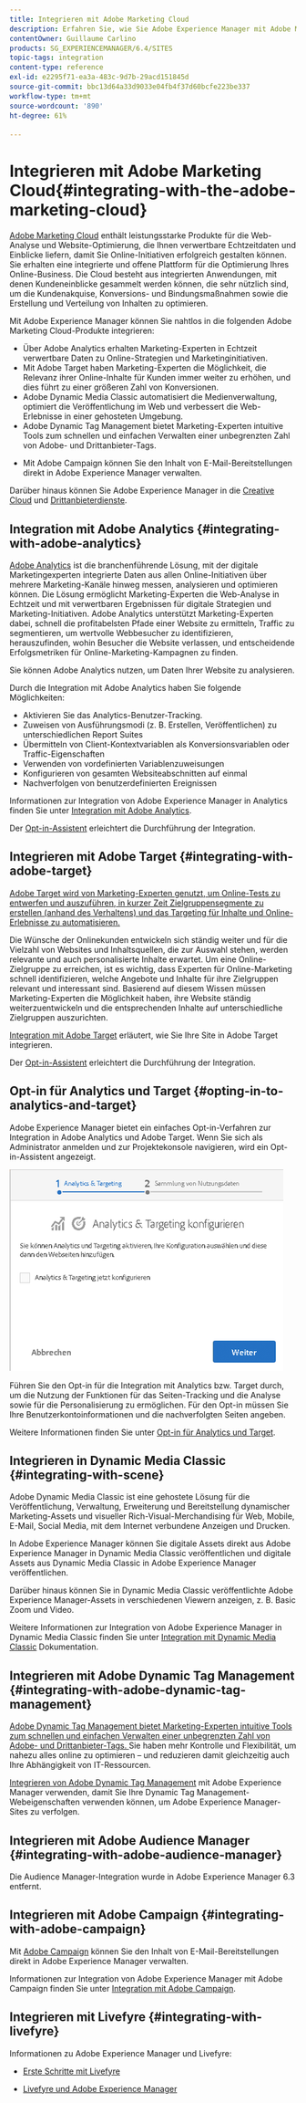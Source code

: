 ```yaml
---
title: Integrieren mit Adobe Marketing Cloud
description: Erfahren Sie, wie Sie Adobe Experience Manager mit Adobe Marketing Cloud integrieren.
contentOwner: Guillaume Carlino
products: SG_EXPERIENCEMANAGER/6.4/SITES
topic-tags: integration
content-type: reference
exl-id: e2295f71-ea3a-483c-9d7b-29acd151845d
source-git-commit: bbc13d64a33d9033e04fb4f37d60bcfe223be337
workflow-type: tm+mt
source-wordcount: '890'
ht-degree: 61%

---
```


# Integrieren mit Adobe Marketing Cloud{#integrating-with-the-adobe-marketing-cloud}

[Adobe Marketing Cloud](https://www.adobe.com/solutions/digital-marketing.html) enthält leistungsstarke Produkte für die Web-Analyse und Website-Optimierung, die Ihnen verwertbare Echtzeitdaten und Einblicke liefern, damit Sie Online-Initiativen erfolgreich gestalten können. Sie erhalten eine integrierte und offene Plattform für die Optimierung Ihres Online-Business. Die Cloud besteht aus integrierten Anwendungen, mit denen Kundeneinblicke gesammelt werden können, die sehr nützlich sind, um die Kundenakquise, Konversions- und Bindungsmaßnahmen sowie die Erstellung und Verteilung von Inhalten zu optimieren.

Mit Adobe Experience Manager können Sie nahtlos in die folgenden Adobe Marketing Cloud-Produkte integrieren:

* Über Adobe Analytics erhalten Marketing-Experten in Echtzeit verwertbare Daten zu Online-Strategien und Marketinginitiativen.
* Mit Adobe Target haben Marketing-Experten die Möglichkeit, die Relevanz ihrer Online-Inhalte für Kunden immer weiter zu erhöhen, und dies führt zu einer größeren Zahl von Konversionen.
* Adobe Dynamic Media Classic automatisiert die Medienverwaltung, optimiert die Veröffentlichung im Web und verbessert die Web-Erlebnisse in einer gehosteten Umgebung.
* Adobe Dynamic Tag Management bietet Marketing-Experten intuitive Tools zum schnellen und einfachen Verwalten einer unbegrenzten Zahl von Adobe- und Drittanbieter-Tags.
<!-- Search&Promote was end of life September 1, 2022. * Adobe Search&Promote gives marketers the ability to control and optimize the search results on their sites. -->
* Mit Adobe Campaign können Sie den Inhalt von E-Mail-Bereitstellungen direkt in Adobe Experience Manager verwalten.

Darüber hinaus können Sie Adobe Experience Manager in die [Creative Cloud](/help/assets/aem-cc-integration-best-practices.md) und [Drittanbieterdienste](/help/sites-administering/third-party-services.md).

## Integration mit Adobe Analytics    {#integrating-with-adobe-analytics}

[Adobe Analytics](https://www.omniture.com/en/products/analytics/sitecatalyst) ist die branchenführende Lösung, mit der digitale Marketingexperten integrierte Daten aus allen Online-Initiativen über mehrere Marketing-Kanäle hinweg messen, analysieren und optimieren können. Die Lösung ermöglicht Marketing-Experten die Web-Analyse in Echtzeit und mit verwertbaren Ergebnissen für digitale Strategien und Marketing-Initiativen. Adobe Analytics unterstützt Marketing-Experten dabei, schnell die profitabelsten Pfade einer Website zu ermitteln, Traffic zu segmentieren, um wertvolle Webbesucher zu identifizieren, herauszufinden, wohin Besucher die Website verlassen, und entscheidende Erfolgsmetriken für Online-Marketing-Kampagnen zu finden.

Sie können Adobe Analytics nutzen, um Daten Ihrer Website zu analysieren.

Durch die Integration mit Adobe Analytics haben Sie folgende Möglichkeiten:

* Aktivieren Sie das Analytics-Benutzer-Tracking.
* Zuweisen von Ausführungsmodi (z. B. Erstellen, Veröffentlichen) zu unterschiedlichen Report Suites
* Übermitteln von Client-Kontextvariablen als Konversionsvariablen oder Traffic-Eigenschaften
* Verwenden von vordefinierten Variablenzuweisungen
* Konfigurieren von gesamten Websiteabschnitten auf einmal
* Nachverfolgen von benutzerdefinierten Ereignissen

Informationen zur Integration von Adobe Experience Manager in Analytics finden Sie unter [Integration mit Adobe Analytics](/help/sites-administering/adobeanalytics.md).

Der [Opt-in-Assistent](/help/sites-administering/opt-in.md) erleichtert die Durchführung der Integration.

## Integrieren mit Adobe Target {#integrating-with-adobe-target}

[Adobe Target wird von Marketing-Experten genutzt, um Online-Tests zu entwerfen und auszuführen, in kurzer Zeit Zielgruppensegmente zu erstellen (anhand des Verhaltens) und das Targeting für Inhalte und Online-Erlebnisse zu automatisieren.](https://www.omniture.com/en/products/conversion/test-and-target)

Die Wünsche der Onlinekunden entwickeln sich ständig weiter und für die Vielzahl von Websites und Inhaltsquellen, die zur Auswahl stehen, werden relevante und auch personalisierte Inhalte erwartet. Um eine Online-Zielgruppe zu erreichen, ist es wichtig, dass Experten für Online-Marketing schnell identifizieren, welche Angebote und Inhalte für ihre Zielgruppen relevant und interessant sind. Basierend auf diesem Wissen müssen Marketing-Experten die Möglichkeit haben, ihre Website ständig weiterzuentwickeln und die entsprechenden Inhalte auf unterschiedliche Zielgruppen auszurichten.

[Integration mit Adobe Target](/help/sites-administering/target.md) erläutert, wie Sie Ihre Site in Adobe Target integrieren.

Der [Opt-in-Assistent](/help/sites-administering/opt-in.md) erleichtert die Durchführung der Integration.

## Opt-in für Analytics und Target {#opting-in-to-analytics-and-target}

Adobe Experience Manager bietet ein einfaches Opt-in-Verfahren zur Integration in Adobe Analytics und Adobe Target. Wenn Sie sich als Administrator anmelden und zur Projektekonsole navigieren, wird ein Opt-in-Assistent angezeigt.

![chlimage_1-107](assets/chlimage_1-107.png)

Führen Sie den Opt-in für die Integration mit Analytics bzw. Target durch, um die Nutzung der Funktionen für das Seiten-Tracking und die Analyse sowie für die Personalisierung zu ermöglichen. Für den Opt-in müssen Sie Ihre Benutzerkontoinformationen und die nachverfolgten Seiten angeben.

Weitere Informationen finden Sie unter [Opt-in für Analytics und Target](/help/sites-administering/opt-in.md).

## Integrieren in Dynamic Media Classic {#integrating-with-scene}

Adobe Dynamic Media Classic ist eine gehostete Lösung für die Veröffentlichung, Verwaltung, Erweiterung und Bereitstellung dynamischer Marketing-Assets und visueller Rich-Visual-Merchandising für Web, Mobile, E-Mail, Social Media, mit dem Internet verbundene Anzeigen und Drucken.

In Adobe Experience Manager können Sie digitale Assets direkt aus Adobe Experience Manager in Dynamic Media Classic veröffentlichen und digitale Assets aus Dynamic Media Classic in Adobe Experience Manager veröffentlichen.

Darüber hinaus können Sie in Dynamic Media Classic veröffentlichte Adobe Experience Manager-Assets in verschiedenen Viewern anzeigen, z. B. Basic Zoom und Video.

Weitere Informationen zur Integration von Adobe Experience Manager in Dynamic Media Classic finden Sie unter [Integration mit Dynamic Media Classic](/help/sites-administering/scene7.md) Dokumentation.

## Integrieren mit Adobe Dynamic Tag Management {#integrating-with-adobe-dynamic-tag-management}

[Adobe Dynamic Tag Management bietet Marketing-Experten intuitive Tools zum schnellen und einfachen Verwalten einer unbegrenzten Zahl von Adobe- und Drittanbieter-Tags. ](https://www.adobe.com/solutions/digital-marketing/dynamic-tag-management.html) Sie haben mehr Kontrolle und Flexibilität, um nahezu alles online zu optimieren – und reduzieren damit gleichzeitig auch Ihre Abhängigkeit von IT-Ressourcen.

[Integrieren von Adobe Dynamic Tag Management](/help/sites-administering/dtm.md) mit Adobe Experience Manager verwenden, damit Sie Ihre Dynamic Tag Management-Webeigenschaften verwenden können, um Adobe Experience Manager-Sites zu verfolgen.

## Integrieren mit Adobe Audience Manager {#integrating-with-adobe-audience-manager}

Die Audience Manager-Integration wurde in Adobe Experience Manager 6.3 entfernt.

<!-- Search&Promote was end of life September 1, 2022. ## Integrating with Search&Promote {#integrating-with-search-promote} -->

<!-- Search&Promote was end of life September 1, 2022. Adobe Search&Promote enables marketers to optimize how visitors browse, find, compare, and select relevant products and content on web and mobile sites. Businesses can easily promote priority items based on business objectives and visitor intent, as well as automate merchandising and promotions activity by way of KPI-based triggers or metrics. -->

<!-- Search&Promote was end of life September 1, 2022. Adobe Search&Promote is a reliable and scalable hosted site search application, capable of scaling to millions of pages or products, for heavily visited online businesses ranging from retail to news sites. It offers unprecedented levels of marketer control and metrics-based relevance. -->

<!-- Search&Promote was end of life September 1, 2022. For information about integrating Adobe Experience Manager and Search&Promote, see [Integrating with Adobe Search&Promote](/help/sites-administering/search-and-promote.md). -->

## Integrieren mit Adobe Campaign {#integrating-with-adobe-campaign}

Mit [Adobe Campaign](https://www.adobe.com/solutions/campaign-management.html) können Sie den Inhalt von E-Mail-Bereitstellungen direkt in Adobe Experience Manager verwalten.

Informationen zur Integration von Adobe Experience Manager mit Adobe Campaign finden Sie unter [Integration mit Adobe Campaign](/help/sites-administering/campaignstandard.md).

## Integrieren mit Livefyre {#integrating-with-livefyre}

Informationen zu Adobe Experience Manager und Livefyre:

* [Erste Schritte mit Livefyre](https://answers.livefyre.com/developers/getting-started)

* [Livefyre und Adobe Experience Manager](https://answers.livefyre.com/product/livefyre-for-adobe-experience-manager-aem/livefyre-for-adobe-experience-manager/)
